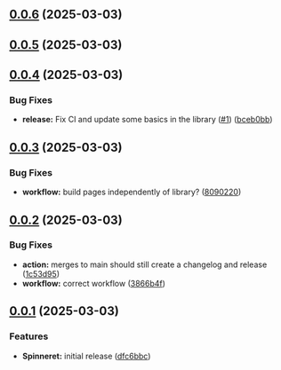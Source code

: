 ## [0.0.6](https://github.com/brekk/spinneret/compare/v0.0.5...v0.0.6) (2025-03-03)

## [0.0.5](https://github.com/brekk/spinneret/compare/v0.0.4...v0.0.5) (2025-03-03)

## [0.0.4](https://github.com/brekk/spinneret/compare/v0.0.3...v0.0.4) (2025-03-03)


### Bug Fixes

* **release:** Fix CI and update some basics in the library ([#1](https://github.com/brekk/spinneret/issues/1)) ([bceb0bb](https://github.com/brekk/spinneret/commit/bceb0bbfa0e4de8a0e1fb51066b1bbc99b21bc4d))

## [0.0.3](https://github.com/brekk/spinneret/compare/v0.0.2...v0.0.3) (2025-03-03)


### Bug Fixes

* **workflow:** build pages independently of library? ([8090220](https://github.com/brekk/spinneret/commit/80902200a59d87c4fbe9f6ff689565d1259a0d78))

## [0.0.2](https://github.com/brekk/spinneret/compare/v0.0.1...v0.0.2) (2025-03-03)


### Bug Fixes

* **action:** merges to main should still create a changelog and release ([1c53d95](https://github.com/brekk/spinneret/commit/1c53d95fa8f6419efc4198cde003c469df95a626))
* **workflow:** correct workflow ([3866b4f](https://github.com/brekk/spinneret/commit/3866b4f1290b08dd4ec1282b0533fa3ddb8185d1))

## [0.0.1](https://github.com/brekk/spinneret/compare/dfc6bbc6da9b12182841b175d717109a418c4c26...v0.0.1) (2025-03-03)


### Features

* **Spinneret:** initial release ([dfc6bbc](https://github.com/brekk/spinneret/commit/dfc6bbc6da9b12182841b175d717109a418c4c26))

